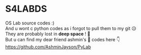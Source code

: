 # S4LABDS  
 
 OS Lab source codes :)  
And u wont c python codes as i forgot to pull them to my git  😥  
They are probably lost in **deep space** ! 🚀   
But u can find my dear friend ashmin's 🐍 codes here 👇  
https://github.com/AshminJayson/PyLab 
